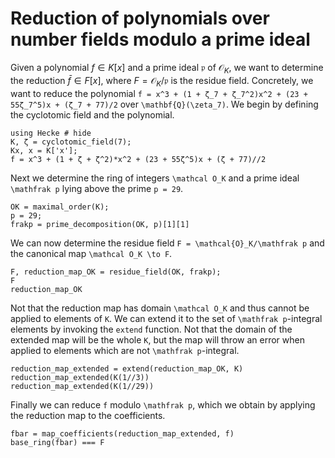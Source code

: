 # Reduction of polynomials over number fields modulo a prime ideal

Given a polynomial $f \in K[x]$ and a prime ideal $\mathfrak p$ of $\mathcal O_K$,
we want to determine the reduction $\bar f \in F[x]$, where $F = \mathcal O_K/\mathfrak p$
is the residue field.
Concretely, we want to reduce the polynomial
``f = x^3 + (1 + ζ_7 + ζ_7^2)x^2 + (23 + 55ζ_7^5)x + (ζ_7 + 77)/2``
over ``\mathbf{Q}(\zeta_7)``.
We begin by defining the cyclotomic field and the polynomial.

```@repl 1
using Hecke # hide
K, ζ = cyclotomic_field(7);
Kx, x = K['x'];
f = x^3 + (1 + ζ + ζ^2)*x^2 + (23 + 55ζ^5)x + (ζ + 77)//2
```

Next we determine the ring of integers ``\mathcal O_K`` and a prime ideal
``\mathfrak p`` lying above the prime ``p = 29``.

```@repl 1
OK = maximal_order(K);
p = 29;
frakp = prime_decomposition(OK, p)[1][1]
```

We can now determine the residue field ``F = \mathcal{O}_K/\mathfrak p`` and
the canonical map ``\mathcal O_K \to F``.

```@repl 1
F, reduction_map_OK = residue_field(OK, frakp);
F
reduction_map_OK
```

Not that the reduction map has domain ``\mathcal O_K`` and thus cannot be applied
to elements of ``K``. We can extend it to the set of ``\mathfrak p``-integral elements
by invoking the `extend` function.
Not that the domain of the extended map will be the whole ``K``, but the map
will throw an error when applied to elements which are not ``\mathfrak p``-integral.

```@repl 1
reduction_map_extended = extend(reduction_map_OK, K)
reduction_map_extended(K(1//3))
reduction_map_extended(K(1//29))
```

Finally we can reduce ``f`` modulo ``\mathfrak p``, which we obtain by applying
the reduction map to the coefficients.

```@repl 1
fbar = map_coefficients(reduction_map_extended, f)
base_ring(fbar) === F
```
